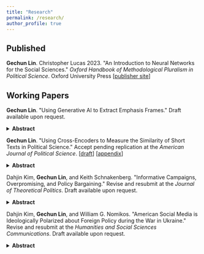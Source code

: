 ```yaml
---
title: "Research"
permalink: /research/
author_profile: true
---
```


## Published

**Gechun Lin**. Christopher Lucas 2023. "An Introduction to Neural Networks for the Social Sciences." *Oxford Handbook of Methodological Pluralism in Political Science*. Oxford University Press [[publisher site](https://academic.oup.com/edited-volume/52557/chapter-abstract/431321963?redirectedFrom=fulltext)]



## Working Papers

**Gechun Lin**. "Using Generative AI to Extract Emphasis Frames." Draft available upon request.

<details>
<summary><b>Abstract</b></summary>
Framing analysis is at the core of studies in political communication. The current literature relies mainly on topic modeling and dictionary approaches to identify frames from texts. However, users cannot control desired topic outputs in unsupervised models, such as LDA and STM; moreover, the resulting groups of keywords lack semantic contexts for exploring how things are framed. Dictionary approaches also have limitations: existing ones would miss novel frames in evolving discourse, and creating new dictionaries is resource-intensive. Instead, I propose a new method that follows three steps—quote, summarize, and name—to extract frames using generative AI. I apply this method to re-examine the framing of smoking ban policy at the issue-definition stage during its diffusion across 49 US states. Compared to traditional topic models, the new method produces more semantically interpretable high-level document features and accurately identifies the use of complex frames. Empirically, this results in the discovery of meaningful subframes and reveals different patterns of coexisting frames.


</details>



**Gechun Lin**. "Using Cross-Encoders to Measure the Similarity of Short Texts in Political Science." Accept pending replication at the *American Journal of Political Science*. [[draft](files/papers/Cross_Encoder_manuscript.pdf)] [[appendix](files/papers/Cross_Encoder_SI.pdf)]

<details>
<summary><b>Abstract</b></summary>
In many settings, scholars wish to estimate the similarity of political texts. However, the most commonly used methods in political science struggle to identify when two texts convey the same meaning as they rely too heavily on identifying words that appear in both documents. This limitation is especially salient when the underlying documents are short, an increasingly prevalent form of textual data in modern political research. Building on recent advances in computer science, I introduce to political science cross-encoders for precise estimates of semantic similarity in short texts. Scholars can use either off-the-shelf versions or build a customized model. I illustrate this approach in three examples applied to social messages generated in a telephone game, news headlines about US Supreme Court decisions, and Facebook posts from members of Congress. I show that cross-encoders, which utilize pair-level embeddings, offer superior performance across tasks relative to word-based and sentence-level embedding approaches.
</details>



Dahjin Kim, **Gechun Lin**, and Keith Schnakenberg. "Informative Campaigns, Overpromising, and Policy Bargaining." Revise and resubmit at the *Journal of Theoretical Politics*. Draft available upon request.

<details>
<summary><b>Abstract</b></summary>
What is the relationship between policy positions taken in campaigns and those proposed in bargaining when the final policy outcome depends on other political actors? Why do candidates sometimes advocate policies in their campaigns that are unlikely or impossible to pass given the preferences of other actors in the government? We analyze a model in which candidates make non-binding policy platform announcements and then bargain with a veto player over the final policy if they take office. In the model, a candidate has private information that is related to the policy preferences of a key citizen group and engages in bargaining with a veto player who is responsive to this information. When the citizen’s group sometimes interprets campaign promises naively, elections are more likely to allow information revelation. Furthermore, in this case, politicians overpromise: the politician’s platform is outside of the range of feasible bargaining outcomes.
</details>



Dahjin Kim, **Gechun Lin**, and William G. Nomikos. "American Social Media is Ideologically Polarized about Foreign Policy during the War in Ukraine." Revise and resubmit at the *Humanities and Social Sciences Communications*. Draft available upon request.

<details>
<summary><b>Abstract</b></summary>
Political polarization has become a ubiquitous feature of American politics, exacerbated by the rise of online news and social media. While existing research has documented how polarization manifests online, relatively few studies have considered whether these divisions extend to discussions of foreign policy. We examine this question by analyzing nearly 2 million tweets about the war in Ukraine posted by Americans during the opening stages of the Russian invasion. We first categorize each tweet according to the user’s ideological leanings estimated by the network of political accounts they follow. Then, we apply a natural language processing model specifically designed for short texts to classify the tweets into clusters that we hand code into substantive topics. We find that the topic distributions of conservative, moderate, and liberal users are substantively and statistically different. We further find that conservatives are more likely to spread some form of misinformation and that liberals are more likely to express support for Ukraine.
</details>









